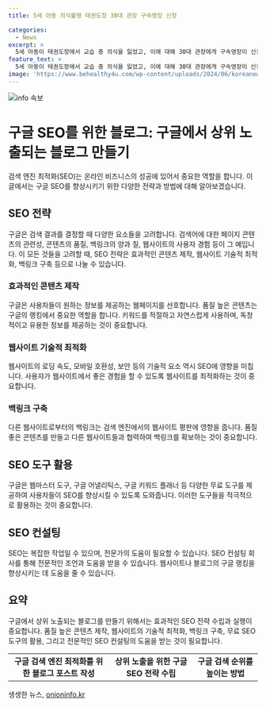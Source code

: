```yaml
---
title: 5세 아동 의식불명 태권도장 30대 관장 구속영장 신청

categories:
  - News
excerpt: >
  5세 아동이 태권도장에서 교습 중 의식을 잃었고, 이에 대해 30대 관장에게 구속영장이 신청되었습니다. 사건에 대한 자세한 내용과 경위는 확인 중이며, 관련된 더 많은 정보를 얻기 위해 조사가 진행 중입니다.
feature_text: >
  5세 아동이 태권도장에서 교습 중 의식을 잃었고, 이에 대해 30대 관장에게 구속영장이 신청되었습니다. 사건에 대한 자세한 내용과 경위는 확인 중이며, 관련된 더 많은 정보를 얻기 위해 조사가 진행 중입니다.
image: 'https://www.behealthy4u.com/wp-content/uploads/2024/06/koreanews.jpg'
---
```


<p><img src="https://www.behealthy4u.com/wp-content/uploads/2024/06/koreanews.jpg" alt="info 속보" /></p>

<h1>구글 SEO를 위한 블로그: 구글에서 상위 노출되는 블로그 만들기</h1>

<p data-ke-size="size16">검색 엔진 최적화(SEO)는 온라인 비즈니스의 성공에 있어서 중요한 역할을 합니다. 이 글에서는 구글 SEO를 향상시키기 위한 다양한 전략과 방법에 대해 알아보겠습니다.</p>

<h2 data-ke-size="size26">SEO 전략</h2>

<p data-ke-size="size16">구글은 검색 결과를 결정할 때 다양한 요소들을 고려합니다. 검색어에 대한 페이지 콘텐츠의 관련성, 콘텐츠의 품질, 백링크의 양과 질, 웹사이트의 사용자 경험 등이 그 예입니다. 이 모든 것들을 고려할 때, SEO 전략은 효과적인 콘텐츠 제작, 웹사이트 기술적 최적화, 백링크 구축 등으로 나눌 수 있습니다.</p>

<h3>효과적인 콘텐츠 제작</h3>

<p data-ke-size="size16">구글은 사용자들이 원하는 정보를 제공하는 웹페이지를 선호합니다. 품질 높은 콘텐츠는 구글의 랭킹에서 중요한 역할을 합니다. 키워드를 적절하고 자연스럽게 사용하며, 독창적이고 유용한 정보를 제공하는 것이 중요합니다.</p>

<h3>웹사이트 기술적 최적화</h3>

<p data-ke-size="size16">웹사이트의 로딩 속도, 모바일 호환성, 보안 등의 기술적 요소 역시 SEO에 영향을 미칩니다. 사용자가 웹사이트에서 좋은 경험을 할 수 있도록 웹사이트를 최적화하는 것이 중요합니다.</p>

<h3>백링크 구축</h3>

<p data-ke-size="size16">다른 웹사이트로부터의 백링크는 검색 엔진에서의 웹사이트 평판에 영향을 줍니다. 품질 좋은 콘텐츠를 만들고 다른 웹사이트들과 협력하여 백링크를 확보하는 것이 중요합니다.</p>

<h2 data-ke-size="size26">SEO 도구 활용</h2>

<p data-ke-size="size16">구글은 웹마스터 도구, 구글 어낼리틱스, 구글 키워드 플래너 등 다양한 무료 도구를 제공하여 사용자들이 SEO를 향상시킬 수 있도록 도와줍니다. 이러한 도구들을 적극적으로 활용하는 것이 중요합니다.</p>

<h2 data-ke-size="size26">SEO 컨설팅</h2>

<p data-ke-size="size16">SEO는 복잡한 작업일 수 있으며, 전문가의 도움이 필요할 수 있습니다. SEO 컨설팅 회사를 통해 전문적인 조언과 도움을 받을 수 있습니다. 웹사이트나 블로그의 구글 랭킹을 향상시키는 데 도움을 줄 수 있습니다.</p>

<h2 data-ke-size="size26">요약</h2>

<p data-ke-size="size16">구글에서 상위 노출되는 블로그를 만들기 위해서는 효과적인 SEO 전략 수립과 실행이 중요합니다. 품질 높은 콘텐츠 제작, 웹사이트의 기술적 최적화, 백링크 구축, 무료 SEO 도구의 활용, 그리고 전문적인 SEO 컨설팅의 도움을 받는 것이 필요합니다.</p>

<table>
    <tbody>
        <tr>
            <td style="text-align: center; height: 17px;"><b>구글 검색 엔진 최적화를 위한 블로그 포스트 작성</b></td>
            <td style="text-align: center; height: 17px;"><b>상위 노출을 위한 구글 SEO 전략 수립</b></td>
            <td style="text-align: center; height: 17px;"><b>구글 검색 순위를 높이는 방법</b></td>
        </tr>
    </tbody>
</table>
생생한 뉴스, <a href="https://onioninfo.kr" rel="dofollow">onioninfo.kr</a>


